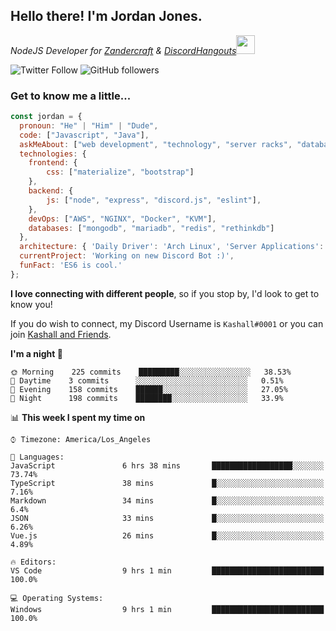 <h2> Hello there! I'm Jordan Jones.</h2>
<p><em>NodeJS Developer for <a href="https://github.com/Zandercraft">Zandercraft</a> & <a href="https://github.com/DiscordHangouts">DiscordHangouts</a><img src="https://media.giphy.com/media/WUlplcMpOCEmTGBtBW/giphy.gif" width="30"></em></p>

![Twitter Follow](https://img.shields.io/twitter/follow/kashalls?label=Follow)
![GitHub followers](https://img.shields.io/github/followers/kashalls?label=Follow&style=social)

### Get to know me a little...

```javascript
const jordan = {
  pronoun: "He" | "Him" | "Dude",
  code: ["Javascript", "Java"],
  askMeAbout: ["web development", "technology", "server racks", "databases"],
  technologies: {
    frontend: {
        css: ["materialize", "bootstrap"]
    },
    backend: {
        js: ["node", "express", "discord.js", "eslint"],
    },
    devOps: ["AWS", "NGINX", "Docker", "KVM"],
    databases: ["mongodb", "mariadb", "redis", "rethinkdb"]
  },
  architecture: { 'Daily Driver': 'Arch Linux', 'Server Applications': 'Ubuntu Focal' },
  currentProject: 'Working on new Discord Bot :)',
  funFact: 'ES6 is cool.'
};
```

<b>I love connecting with different people</b>, so if you stop by, I'd look to get to know you!

If you do wish to connect, my Discord Username is `Kashall#0001` or you can join <a href="https://discord.gg/Xv7WKN">Kashall and Friends</a>.

<!--START_SECTION:waka-->
**I'm a night 🦉** 

```text
🌞 Morning    225 commits    █████████░░░░░░░░░░░░░░░░   38.53% 
🌆 Daytime    3 commits      ░░░░░░░░░░░░░░░░░░░░░░░░░   0.51% 
🌃 Evening    158 commits    ██████░░░░░░░░░░░░░░░░░░░   27.05% 
🌙 Night      198 commits    ████████░░░░░░░░░░░░░░░░░   33.9%

```


📊 **This week I spent my time on** 

```text
⌚︎ Timezone: America/Los_Angeles

💬 Languages: 
JavaScript               6 hrs 38 mins       ██████████████████░░░░░░░   73.74% 
TypeScript               38 mins             █░░░░░░░░░░░░░░░░░░░░░░░░   7.16% 
Markdown                 34 mins             █░░░░░░░░░░░░░░░░░░░░░░░░   6.4% 
JSON                     33 mins             █░░░░░░░░░░░░░░░░░░░░░░░░   6.26% 
Vue.js                   26 mins             █░░░░░░░░░░░░░░░░░░░░░░░░   4.89%

🔥 Editors: 
VS Code                  9 hrs 1 min         █████████████████████████   100.0%

💻 Operating Systems: 
Windows                  9 hrs 1 min         █████████████████████████   100.0%

```


<!--END_SECTION:waka-->

